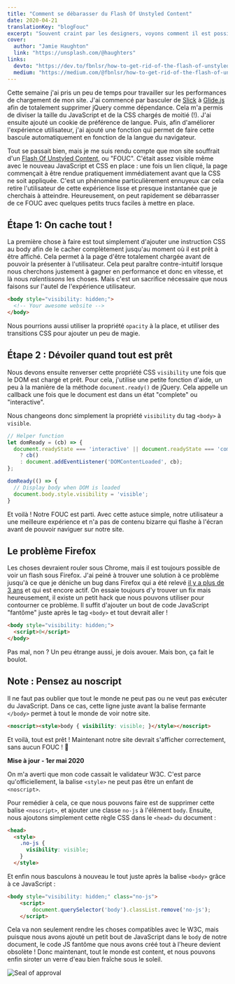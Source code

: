 ```yaml
---
title: "Comment se débarasser du Flash Of Unstyled Content"
date: 2020-04-21
translationKey: "blogFouc"
excerpt: "Souvent craint par les designers, voyons comment il est possible avec quelques petites astuces de se débarasser de cette nuisance qu'est le Flash Of Unstyled Content."
cover:
  author: "Jamie Haughton"
  link: "https://unsplash.com/@haughters"
links:
  devto: "https://dev.to/fbnlsr/how-to-get-rid-of-the-flash-of-unstyled-content-5e7"
  medium: "https://medium.com/@fbnlsr/how-to-get-rid-of-the-flash-of-unstyled-content-d6b79bf5d75f"
---
```

Cette semaine j'ai pris un peu de temps pour travailler sur les performances de chargement de mon site. J'ai commencé par basculer de [Slick](https://kenwheeler.github.io/slick/) à [Glide.js](https://glidejs.com/) afin de totalement supprimer jQuery comme dépendance. Cela m'a permis de diviser la taille du JavaScript et de la CSS chargés de moitié (!). J'ai ensuite ajouté un cookie de préférence de langue. Puis, afin d'améliorer l'expérience utilisateur, j'ai ajouté une fonction qui permet de faire cette bascule automatiquement en fonction de la langue du navigateur.

Tout se passait bien, mais je me suis rendu compte que mon site souffrait d'un [Flash Of Unstyled Content](https://fr.wikipedia.org/wiki/FOUC), ou "FOUC". C'était assez visible même avec le nouveau JavaScript et CSS en place : une fois un lien cliqué, la page commençait à être rendue pratiquement immédiatement avant que la CSS ne soit appliquée. C'est un phénomène particulièrement ennuyeux car cela retire l'utilisateur de cette expérience lisse et presque instantanée que je cherchais à atteindre. Heureusement, on peut rapidement se débarrasser de ce FOUC avec quelques petits trucs faciles à mettre en place.

## Étape 1: On cache tout !

La première chose à faire est tout simplement d'ajouter une instruction CSS au body afin de le cacher complètement jusqu'au moment où il est prêt à être affiché. Cela permet à la page d'être totalement chargée avant de pouvoir la présenter à l'utilisateur. Cela peut paraître contre-intuitif lorsque nous cherchons justement à gagner en performance et donc en vitesse, et là nous *ralentissons* les choses. Mais c'est un sacrifice nécessaire que nous faisons sur l'autel de l'expérience utilisateur.

```html
<body style="visibility: hidden;">
  <!-- Your awesome website -->
</body>
```

Nous pourrions aussi utiliser la propriété `opacity` à la place, et utiliser des transitions CSS pour ajouter un peu de magie.

## Étape 2 : Dévoiler quand tout est prêt

Nous devons ensuite renverser cette propriété CSS `visibility` une fois que le DOM est chargé et prêt. Pour cela, j'utilise une petite fonction d'aide, un peu à la manière de la méthode `document.ready()` de jQuery. Cela appelle un callback une fois que le document est dans un état "complete" ou "interactive".

Nous changeons donc simplement la propriété `visibility` du tag `<body>` à `visible`.

```js
// Helper function
let domReady = (cb) => {
  document.readyState === 'interactive' || document.readyState === 'complete'
    ? cb()
    : document.addEventListener('DOMContentLoaded', cb);
};

domReady(() => {
  // Display body when DOM is loaded
  document.body.style.visibility = 'visible';
}
```

Et voilà ! Notre FOUC est parti. Avec cette astuce simple, notre utilisateur a une meilleure expérience et n'a pas de contenu bizarre qui flashe à l'écran avant de pouvoir naviguer sur notre site.

## Le problème Firefox

Les choses devraient rouler sous Chrome, mais il est toujours possible de voir un flash sous Firefox. J'ai peiné à trouver une solution à ce problème jusqu'à ce que je déniche un bug dans Firefox qui a été relevé [il y a plus de 3 ans](https://bugzilla.mozilla.org/show_bug.cgi?id=1404468) et qui est encore actif. On essaie toujours d'y trouver un fix mais heureusement, il existe un petit hack que nous pouvons utiliser pour contourner ce problème. Il suffit d'ajouter un bout de code JavaScript "fantôme" juste après le tag `<body>` et tout devrait aller !

```html
<body style="visibility: hidden;">
  <script>0</script>
</body>
```

Pas mal, non ? Un peu étrange aussi, je dois avouer. Mais bon, ça fait le boulot.

## Note : Pensez au noscript

Il ne faut pas oublier que tout le monde ne peut pas ou ne veut pas exécuter du JavaScript. Dans ce cas, cette ligne juste avant la balise fermante `</body>` permet à tout le monde de voir notre site.

```html
<noscript><style>body { visibility: visible; }</style></noscript>
```

Et voilà, tout est prêt ! Maintenant notre site devrait s'afficher correctement, sans aucun FOUC ! 🎉

**Mise à jour - 1er mai 2020**

On m'a averti que mon code cassait le validateur W3C. C'est parce qu'officiellement, la balise `<style>` ne peut pas être un enfant de `<noscript>`.

Pour remédier à cela, ce que nous pouvons faire est de supprimer cette balise `<noscript>`, et  ajouter une classe `no-js` à l'élément `body`. Ensuite, nous ajoutons simplement cette règle CSS dans le `<head>` du document :

```html
<head>
  <style>
    .no-js {
      visibility: visible;
    }
  </style>
```

Et enfin nous basculons à nouveau le tout juste après la balise `<body>` grâce à ce JavaScript :

```html
<body style="visibility: hidden;" class="no-js">
    <script>
        document.querySelector('body').classList.remove('no-js');
    </script>
```

Cela va non seulement rendre les choses compatibles avec le W3C, mais puisque nous avons ajouté un petit bout de JavaScript dans le `body` de notre document, le code JS fantôme que nous avons créé tout à l'heure devient obsolète ! Donc maintenant, tout le monde est content, et nous pouvons enfin siroter un verre d'eau bien fraîche sous le soleil.

![Seal of approval](sealofapproval.jpg)
